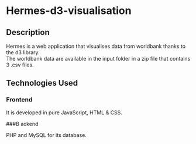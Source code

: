 # Hermes-d3-visualisation<br> 

## Description<br>

Hermes is a web application that visualises data from worldbank thanks to the d3 library.<br>
The worldbank data are available in the input folder in a zip file that contains 3 .csv files.<br>

## Technologies Used<br>

### Frontend

It is developed in pure JavaScript, HTML & CSS.

###B ackend

PHP and MySQL for its database. 



